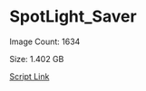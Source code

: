 # SpotLight_Saver

Image Count: 1634

Size: 1.402 GB

[Script Link](https://github.com/liuyal/Archive/blob/master/Python/Utilities/Miscellaneous/spotlight_saver.py)